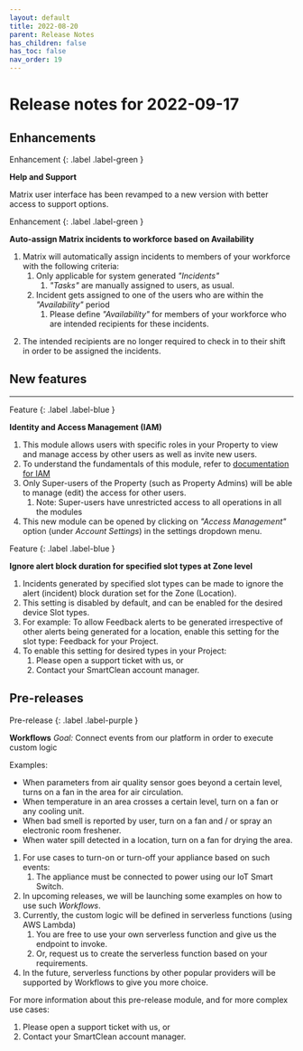 ```yaml
---
layout: default
title: 2022-08-20
parent: Release Notes
has_children: false
has_toc: false
nav_order: 19
---
```


# Release notes for 2022-09-17

## Enhancements


Enhancement
{: .label .label-green }

**Help and Support**

Matrix user interface has been revamped to a new version with better access to support options.

[comment]: <> (TODO: Are there any more details that can be provided for this enhancement ?)
[comment]: <> (For example: How can users access this support ?)


Enhancement
{: .label .label-green }

**Auto-assign Matrix incidents to workforce based on Availability**
1. Matrix will automatically assign incidents to members of your workforce with the following criteria:
   1. Only applicable for system generated _"Incidents"_ 
      1. _"Tasks"_ are manually assigned to users, as usual.
   2. Incident gets assigned to one of the users who are within the _"Availability"_ period
      1. Please define _"Availability"_ for members of your workforce who are intended recipients for these incidents.

[comment]: <> (TODO:      2. Is there any other criteria for assigning incidents ?)

[comment]: <> (TODO: If more than 1 user has availability defined and is available, how is selection done to assign the incident ?)
      
2. The intended recipients are no longer required to check in to their shift in order to be assigned the incidents.

## New features

---

Feature
{: .label .label-blue }

**Identity and Access Management (IAM)** 
1. This module allows users with specific roles in your Property to view and manage access by other users as well as invite new users.
2. To understand the fundamentals of this module, refer to [documentation for IAM](/iam.html) 
3. Only Super-users of the Property (such as Property Admins) will be able to manage (edit) the access for other users.
   1. Note: Super-users have unrestricted access to all operations in all the modules
4. This new module can be opened by clicking on _"Access Management"_ option (under _Account Settings_) in the settings dropdown menu. 


Feature
{: .label .label-blue }

**Ignore alert block duration for specified slot types at Zone level** 
1. Incidents generated by specified slot types can be made to ignore the alert (incident) block duration set for the Zone
 (Location). 
2. This setting is disabled by default, and can be enabled for the desired device Slot types.
3. For example: To allow Feedback alerts to be generated irrespective of other alerts being generated for a location,
enable this setting for the slot type: Feedback for your Project.
4. To enable this setting for desired types in your Project:
   1. Please open a support ticket with us, or
   2. Contact your SmartClean account manager.
  

## Pre-releases

Pre-release
{: .label .label-purple }

**Workflows**
_Goal:_ Connect events from our platform in order to execute custom logic

Examples: 
- When parameters from air quality sensor goes beyond a certain level, turns on a fan in the area for air circulation.
- When temperature in an area crosses a certain level, turn on a fan or any cooling unit.
- When bad smell is reported by user, turn on a fan and / or spray an electronic room freshener.
- When water spill detected in a location, turn on a fan for drying the area.
 
1. For use cases to turn-on or turn-off your appliance based on such events:
   1. The appliance must be connected to power using our IoT Smart Switch.
2. In upcoming releases, we will be launching some examples on how to use such _Workflows_.
3. Currently, the custom logic will be defined in serverless functions (using AWS Lambda)
   1. You are free to use your own serverless function and give us the endpoint to invoke.
   2. Or, request us to create the serverless function based on your requirements.
4. In the future, serverless functions by other popular providers will be supported by Workflows to give you more choice.

For more information about this pre-release module, and for more complex use cases:
   1. Please open a support ticket with us, or
   2. Contact your SmartClean account manager.
